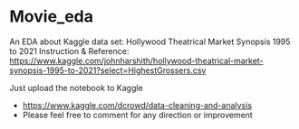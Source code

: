 # Movie_eda
An EDA about Kaggle data set: Hollywood Theatrical Market Synopsis 1995 to 2021
Instruction & Reference: https://www.kaggle.com/johnharshith/hollywood-theatrical-market-synopsis-1995-to-2021?select=HighestGrossers.csv

Just upload the notebook to Kaggle
- https://www.kaggle.com/dcrowd/data-cleaning-and-analysis
- Please feel free to comment for any direction or improvement

